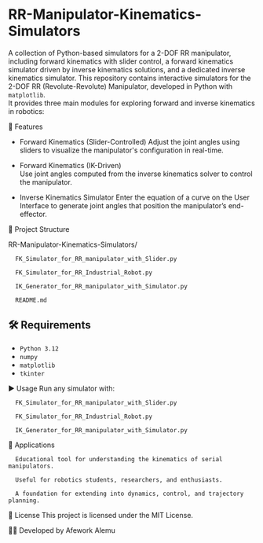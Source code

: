 # RR-Manipulator-Kinematics-Simulators
A collection of Python-based simulators for a 2-DOF RR manipulator, including forward kinematics with slider control, a forward kinematics simulator driven by inverse kinematics solutions, and a dedicated inverse kinematics simulator. 
This repository contains interactive simulators for the 2-DOF RR (Revolute-Revolute) Manipulator, developed in Python with `matplotlib`.  
It provides three main modules for exploring forward and inverse kinematics in robotics:

🚀 Features
- Forward Kinematics (Slider-Controlled)
Adjust the joint angles using sliders to visualize the manipulator's configuration in real-time.



- Forward Kinematics (IK-Driven)  
Use joint angles computed from the inverse kinematics solver to control the manipulator.



- Inverse Kinematics Simulator 
Enter the equation of a curve on the User Interface to generate joint angles that position the manipulator’s end-effector.



 📂 Project Structure

RR-Manipulator-Kinematics-Simulators/

      FK_Simulator_for_RR_manipulator_with_Slider.py
 
      FK_Simulator_for_RR_Industrial_Robot.py
 
      IK_Generator_for_RR_manipulator_with_Simulator.py
 
      README.md

## 🛠 Requirements
- `Python 3.12`
- `numpy`
- `matplotlib`
- `tkinter`


▶️ Usage
Run any simulator with:

      FK_Simulator_for_RR_manipulator_with_Slider.py

      FK_Simulator_for_RR_Industrial_Robot.py

      IK_Generator_for_RR_manipulator_with_Simulator.py

🎯 Applications

      Educational tool for understanding the kinematics of serial manipulators.

      Useful for robotics students, researchers, and enthusiasts.

      A foundation for extending into dynamics, control, and trajectory planning.


📜 License
      This project is licensed under the MIT License.

👨‍💻 Developed by Afework Alemu

